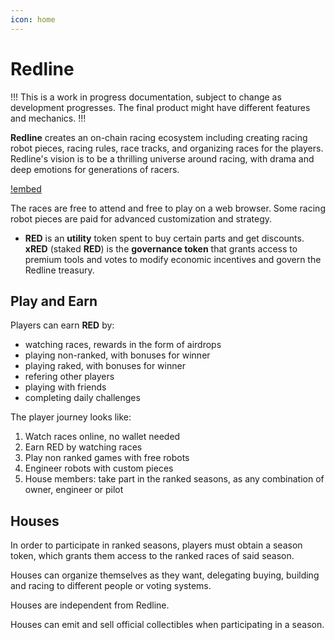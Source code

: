 ```yaml
---
icon: home
---
```

# Redline


!!!
This is a work in progress documentation, subject to change as development progresses. The final product might have different features and mechanics.
!!!

**Redline** creates an on-chain racing ecosystem including creating racing robot pieces, racing rules, race tracks, and organizing races for the players. Redline's vision is to be a thrilling universe around racing, with drama and deep emotions for generations of racers.

[!embed](https://www.youtube.com/watch?v=3_8jvCF8vMQ)

The races are free to attend and free to play on a web browser. Some racing robot pieces are paid for advanced customization and strategy.

- **RED** is an **utility** token spent to buy certain parts and get discounts. **xRED** (staked **RED**) is the **governance token** that grants access to premium tools and votes to modify economic incentives and govern the Redline treasury.


## Play and Earn

Players can earn **RED** by:
- watching races, rewards in the form of airdrops
- playing non-ranked, with bonuses for winner
- playing raked, with bonuses for winner
- refering other players
- playing with friends
- completing daily challenges

The player journey looks like:

1. Watch races online, no wallet needed
2. Earn RED by watching races
3. Play non ranked games with free robots
4. Engineer robots with custom pieces
5. House members: take part in the ranked seasons, as any combination of owner, engineer or pilot


## Houses

In order to participate in ranked seasons, players must obtain a season token, which grants them access to the ranked races of said season.

Houses can organize themselves as they want, delegating buying, building and racing to different people or voting systems.

Houses are independent from Redline.

Houses can emit and sell official collectibles when participating in a season.